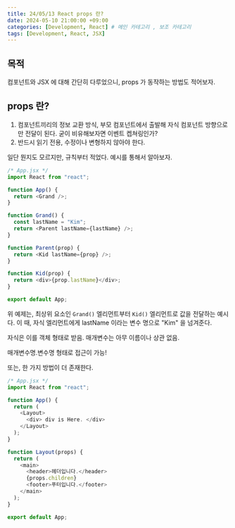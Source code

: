 ```yaml
---
title: 24/05/13 React props 란?
date: 2024-05-10 21:00:00 +09:00
categories: [Development, React] # 메인 카테고리 , 보조 카테고리
tags: [Development, React, JSX]
---
```


## 목적

컴포넌트와 JSX 에 대해 간단히 다루었으니, props 가 동작하는 방법도 적어보자.

## props 란?

1. 컴포넌트끼리의 정보 교환 방식, 부모 컴포넌트에서 출발해 자식 컴포넌트 방향으로만 전달이 된다. 굳이 비유해보자면 이벤트 켑쳐링인가?
2. 반드시 읽기 전용, 수정이나 변형하지 않아야 한다.

일단 뭔지도 모르지만, 규칙부터 적었다.
예시를 통해서 알아보자.

```typescript
/* App.jsx */
import React from "react";

function App() {
  return <Grand />;
}

function Grand() {
  const lastName = "Kim";
  return <Parent lastName={lastName} />;
}

function Parent(prop) {
  return <Kid lastName={prop} />;
}

function Kid(prop) {
  return <div>{prop.lastName}</div>;
}

export default App;
```

위 예제는, 최상위 요소인 `Grand()` 엘리먼트부터 `Kid()` 엘리먼트로 값을 전달하는 예시다.
이 때, 자식 엘리먼트에게 lastName 이라는 변수 명으로 "Kim" 을 넘겨준다.

자식은 이를 객체 형태로 받음.
매개변수는 아무 이름이나 상관 없음.

매개변수명.변수명 형태로 접근이 가능!

또는, 한 가지 방법이 더 존재한다.

```typescript
/* App.jsx */
import React from "react";

function App() {
  return (
    <Layout>
      <div> div is Here. </div>
    </Layout>
  );
}

function Layout(props) {
  return (
    <main>
      <header>헤더입니다.</header>
      {props.children}
      <footer>푸터입니다.</footer>
    </main>
  );
}

export default App;
```
